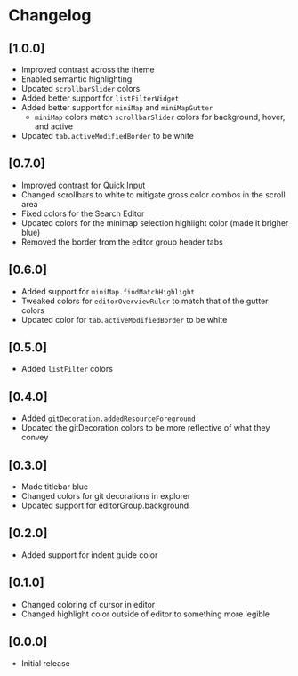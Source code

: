 # Changelog

## [1.0.0]
- Improved contrast across the theme
- Enabled semantic highlighting
- Updated `scrollbarSlider` colors
- Added better support for `listFilterWidget`
- Added better support for `miniMap` and `miniMapGutter`
  - `miniMap` colors match `scrollbarSlider` colors for background, hover, and active
- Updated `tab.activeModifiedBorder` to be white

## [0.7.0]
- Improved contrast for Quick Input
- Changed scrollbars to white to mitigate gross color combos in the scroll area
- Fixed colors for the Search Editor
- Updated colors for the minimap selection highlight color (made it brigher blue)
- Removed the border from the editor group header tabs

## [0.6.0]
- Added support for `miniMap.findMatchHighlight`
- Tweaked colors for `editorOverviewRuler` to match that of the gutter colors
- Updated color for `tab.activeModifiedBorder` to be white

## [0.5.0]
- Added `listFilter` colors

## [0.4.0]
- Added `gitDecoration.addedResourceForeground`
- Updated the gitDecoration colors to be more reflective of what they convey

## [0.3.0]
- Made titlebar blue
- Changed colors for git decorations in explorer
- Updated support for editorGroup.background

## [0.2.0]
- Added support for indent guide color

## [0.1.0]
- Changed coloring of cursor in editor
- Changed highlight color outside of editor to something more legible

## [0.0.0]
- Initial release

